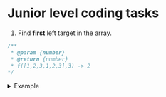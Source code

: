 # Junior level coding tasks

1. Find **first** left target in the array.
```javascript
/**
 * @param {number}
 * @return {number}
 * f([1,2,3,1,2,3],3) -> 2
*/
```

<details>
<summary>Example</summary>
<pre>$ This dropdown contains<br>a code block!</pre>
</details>
